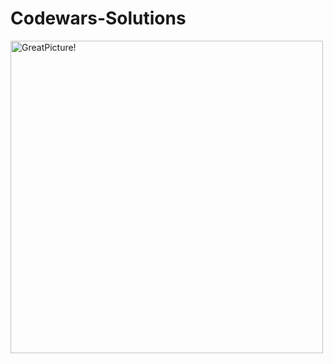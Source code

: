 # Codewars-Solutions
<img align="left" width="500px" alt="GreatPicture!" src="https://www.codewars.com/users/Ivan-Corporation/badges/large"/> 

